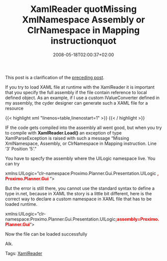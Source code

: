 ﻿---
title: "XamlReader quotMissing XmlNamespace Assembly or ClrNamespace in Mapping instructionquot"
description: ""
date: 2008-05-18T02:00:37+02:00
draft: false
tags: []
categories: [General]
---
This post is a clarification of the [preceding post](http://www.codewrecks.com/blog/?p=257).

If you try to load XAML file at runtime with the XamlReader it is important that you specify the full assembly if the file contain reference to local defined object. As an example, if I use a custom IValueConverter defined in my assembly, the cyder designer can generate such a XAML file for a resource

{{< highlight xml "linenos=table,linenostart=1" >}}
<ResourceDictionary xmlns="http://schemas.microsoft.com/winfx/2006/xaml/presentation"
    xmlns:x="http://schemas.microsoft.com/winfx/2006/xaml"
    xmlns:UILogic="clr-namespace:Proximo.Planner.Gui.Presentation.UILogic">{{< / highlight >}}

<!-- Code inserted with Steve Dunn's Windows Live Writer Code Formatter Plugin.  http://dunnhq.com -->

IF the code gets compiled into the assembly all went good, but when you try to compile with  **XamlReader.Load()** an exception of type XamlParseException is raised with such a message “Missing XmlNamespace, Assembly, or ClrNamespace in Mapping instruction. Line ‘3’ Position ‘5’.”

You have to specfy the assembly where the UILogic namespace live. You can try

xmlns:UILogic=”clr-namespace:Proximo.Planner.Gui.Presentation.UILogic **<font color="#ff0000">, Proximo.Planner.Gui</font>** “&gt;

But the error is still there, you cannot use the standard syntax to define a type in.net, because in XAML the story is a little bit different, here is the correct way to declare a custom namespace in XAML file that has to be loaded runtime.

xmlns:UILogic=”clr-namespace:Proximo.Planner.Gui.Presentation.UILogic<font color="#ff0000"><strong>;assembly=Proximo.Planner.Gui</strong></font>“&gt;

Now the file can be loaded successfully

Alk.

Tags: [XamlReader](http://technorati.com/tag/XamlReader)

<!--dotnetkickit-->
